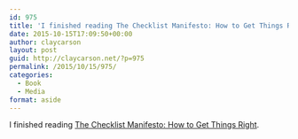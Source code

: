 ```yaml
---
id: 975
title: 'I finished reading The Checklist Manifesto: How to Get Things Right'
date: 2015-10-15T17:09:50+00:00
author: claycarson
layout: post
guid: http://claycarson.net/?p=975
permalink: /2015/10/15/975/
categories:
  - Book
  - Media
format: aside
---
```

I finished reading [The Checklist Manifesto: How to Get Things Right](http://amazon.com/exec/obidos/ASIN/0805091742/claycarson0c-20).